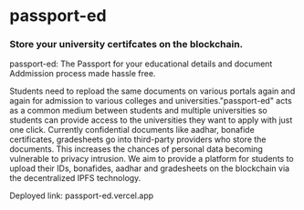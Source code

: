 # passport-ed
### Store your university certifcates on the blockchain.
passport-ed: The Passport for your educational details and document
Addmission process made hassle free.

Students need to repload the same documents on various portals again and again for admission to various colleges and universities."passport-ed" acts as a common medium between students and multiple universities so students can provide access to the universities they want to apply with just one click. Currently confidential documents like aadhar, bonafide certificates, gradesheets go into third-party providers who store the documents. This increases the chances of personal data becoming vulnerable to privacy intrusion. We aim to provide a platform for students to upload their IDs, bonafides, aadhar and gradesheets on the blockchain via the decentralized IPFS technology. 

Deployed link: passport-ed.vercel.app